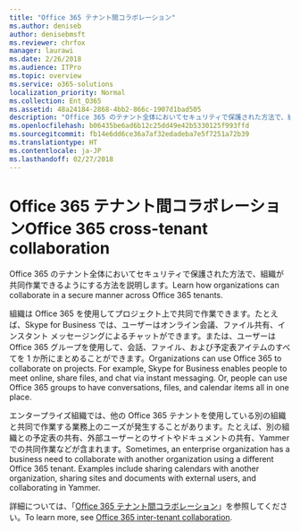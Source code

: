 ```yaml
---
title: "Office 365 テナント間コラボレーション"
ms.author: deniseb
author: denisebmsft
ms.reviewer: chrfox
manager: laurawi
ms.date: 2/26/2018
ms.audience: ITPro
ms.topic: overview
ms.service: o365-solutions
localization_priority: Normal
ms.collection: Ent_O365
ms.assetid: 48a24184-2868-4bb2-866c-1907d1bad505
description: "Office 365 のテナント全体においてセキュリティで保護された方法で、組織が共同作業できるようにする方法を説明します。"
ms.openlocfilehash: b06435be6ad6b12c25dd49e42b5330125f993ffd
ms.sourcegitcommit: fb14e6dd6ce36a7af32edadeba7e5f7251a72b39
ms.translationtype: HT
ms.contentlocale: ja-JP
ms.lasthandoff: 02/27/2018
---
```

# <a name="office-365-cross-tenant-collaboration"></a><span data-ttu-id="69ce2-103">Office 365 テナント間コラボレーション</span><span class="sxs-lookup"><span data-stu-id="69ce2-103">Office 365 cross-tenant collaboration</span></span>

<span data-ttu-id="69ce2-104">Office 365 のテナント全体においてセキュリティで保護された方法で、組織が共同作業できるようにする方法を説明します。</span><span class="sxs-lookup"><span data-stu-id="69ce2-104">Learn how organizations can collaborate in a secure manner across Office 365 tenants.</span></span>
  
<span data-ttu-id="69ce2-p101">組織は Office 365 を使用してプロジェクト上で共同で作業できます。たとえば、Skype for Business では、ユーザーはオンライン会議、ファイル共有、インスタント メッセージングによるチャットができます。または、ユーザーは Office 365 グループを使用して、会話、ファイル、および予定表アイテムのすべてを 1 か所にまとめることができます。</span><span class="sxs-lookup"><span data-stu-id="69ce2-p101">Organizations can use Office 365 to collaborate on projects. For example, Skype for Business enables people to meet online, share files, and chat via instant messaging. Or, people can use Office 365 groups to have conversations, files, and calendar items all in one place.</span></span>
  
<span data-ttu-id="69ce2-p102">エンタープライズ組織では、他の Office 365 テナントを使用している別の組織と共同で作業する業務上のニーズが発生することがあります。たとえば、別の組織との予定表の共有、外部ユーザーとのサイトやドキュメントの共有、Yammer での共同作業などが含まれます。</span><span class="sxs-lookup"><span data-stu-id="69ce2-p102">Sometimes, an enterprise organization has a business need to collaborate with another organization using a different Office 365 tenant. Examples include sharing calendars with another organization, sharing sites and documents with external users, and collaborating in Yammer.</span></span>
  
<span data-ttu-id="69ce2-110">詳細については、「[Office 365 テナント間コラボレーション](https://support.office.com/ja-JP/article/Office-365-inter-tenant-collaboration-eb45fd8b-1d5d-4b0c-9c5a-479dbb176e7d)」を参照してください。</span><span class="sxs-lookup"><span data-stu-id="69ce2-110">To learn more, see [Office 365 inter-tenant collaboration](https://support.office.com/ja-JP/article/Office-365-inter-tenant-collaboration-eb45fd8b-1d5d-4b0c-9c5a-479dbb176e7d).</span></span>
